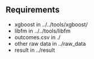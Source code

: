 ## Requirements

* xgboost in ../../tools/xgboost/
* libfm in ../../tools/libfm
* outcomes.csv in ./
* other raw data in ../raw_data
* result in ../result

